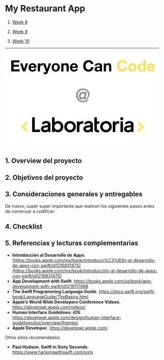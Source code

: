 # My Restaurant App

1. [Week 8](https://github.com/ECC-Laboratoria/MyRestaurant/tree/master/Week8)

2. [Week 9](https://github.com/ECC-Laboratoria/MyRestaurant/tree/master/Week9)

3. [Week 10](https://github.com/ECC-Laboratoria/MyRestaurant/tree/master/Week10)

    

---

![icon](images/logo.png)

## 1. Overview del proyecto 

## 2. Objetivos del proyecto

## 3. Consideraciones generales y entregables

De nuevo, super super importante que realicen los siguientes pasos antes de comenzar a codificar: 

## 4. Checklist 

## 5. Referencias y lecturas complementarias 

- **Introducción al Desarrollo de Apps**. [https://books.apple.com/mx/book/introducci%C3%B3n-al-desarrollo-de-apps-con-swift/id1216831475](https://books.apple.com/mx/book/introducción-al-desarrollo-de-apps-con-swift/id1216831475)
- **App Development with Swift.** https://books.apple.com/us/book/app-development-with-swift/id1219117996
- **The Swift Programming Language Guide.** https://docs.swift.org/swift-book/LanguageGuide/TheBasics.html
- **Apple’s World Wide Developers Conference Videos.** https://developer.apple.com/videos/
- **Human Interface Guidelines: iOS.** https://developer.apple.com/design/human-interface-guidelines/ios/overview/themes/
- **Apple Developer**. https://developer.apple.com/

Otros sitios recomendados:

- **Paul Hudson. Swift in Sixty Seconds.** https://www.hackingwithswift.com/sixty

